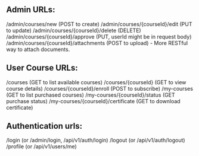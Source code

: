 
Admin URLs:
---------
/admin/courses/new (POST to create)
/admin/courses/{courseId}/edit (PUT to update)
/admin/courses/{courseId}/delete (DELETE)
/admin/courses/{courseId}/approve (PUT, userId might be in request body)
/admin/courses/{courseId}/attachments (POST to upload) - More RESTful way to attach documents.

User Course URLs:
-----------------
/courses (GET to list available courses)
/courses/{courseId} (GET to view course details)
/courses/{courseId}/enroll (POST to subscribe)
/my-courses (GET to list purchased courses)
/my-courses/{courseId}/status (GET purchase status)
/my-courses/{courseId}/certificate (GET to download certificate)

Authentication urls:
--------------
/login (or /admin/login, /api/v1/auth/login)
/logout (or /api/v1/auth/logout)
/profile (or /api/v1/users/me)